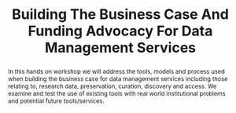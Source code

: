 ---
abstract: In this hands on workshop we will address the tools, models and process
  used when building the business case for data management services including those
  relating to, research data, preservation, curation, discovery and access. We examine
  and test the use of existing tools with real world institutional problems and potential
  future tools/services.
creators:
- Stokes, Paul
- Beagrie, Neil
- Kilbride, William
date: null
document_url: https://services.phaidra.univie.ac.at/api/object/o:502825/download
grand_parent: iPRES
institutions: []
keywords: []
landing_page_url: https://phaidra.univie.ac.at/o:502825
language: eng
layout: publication
license: CC BY-NC-SA 3.0 AT
notes_url: null
parent: iPRES 2016
publication_type: workshop
size: 123550
slides_url: null
source_name: iPRES
title: Building The Business Case And Funding Advocacy For Data Management Services
year: 2016
---